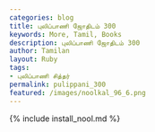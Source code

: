 ```yaml
---  
categories: blog  
title: புலிப்பாணி ஜோதிடம் 300
keywords: More, Tamil, Books  
description: புலிப்பாணி ஜோதிடம் 300
author: Tamilan  
layout: Ruby  
tags:     
- புலிப்பாணி சித்தர்
permalink: pulippani_300  
featured: /images/noolkal_96_6.png  
---  
```

{% include install_nool.md %}  
